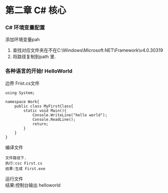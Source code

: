 # 第二章 C# 核心

### C# 环境变量配置
添加环境变量pah
1. 查找对应文件夹在不在C:\Windows\Microsoft.NET\Framework\v4.0.30319
2. 将路径复制到path 里.

### 各种语言的开始! HelloWorld
边界 Frist.cs文件
```first
using System;

namespace Work{
    public class MyFirstClass{
        static void Main(){
            Console.WriteLine("hello world");
            Console.ReadLine();
            return;
        }
    }
}
```
编译文件<br>
```
文件路径下.
执行:csc First.cs
结果:生成 First.exe
```
运行文件<br>
结果:控制台输出 helloworld<br>